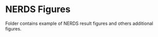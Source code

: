 NERDS Figures
=============

Folder contains example of NERDS result figures and others additional figures.
